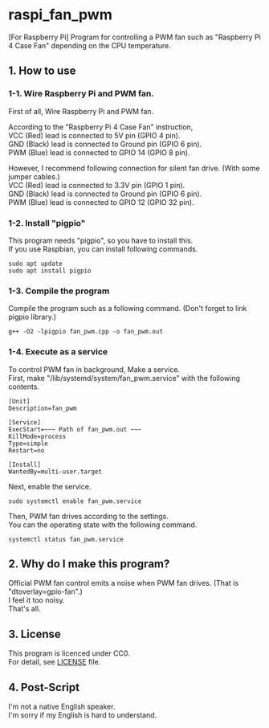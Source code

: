 # raspi_fan_pwm
[For Raspberry Pi] Program for controlling a PWM fan such as "Raspberry Pi 4 Case Fan" depending on the CPU temperature.

## 1. How to use
### 1-1. Wire Raspberry Pi and PWM fan.
First of all, Wire Raspberry Pi and PWM fan.  

According to the "Raspberry Pi 4 Case Fan" instruction,  
  VCC (Red) lead is connected to 5V pin (GPIO 4 pin).  
  GND (Black) lead is connected to Ground pin (GPIO 6 pin).  
  PWM (Blue) lead is connected to GPIO 14 (GPIO 8 pin).  
  
However, I recommend following connection for silent fan drive. (With some jumper cables.)  
  VCC (Red) lead is connected to 3.3V pin (GPIO 1 pin).  
  GND (Black) lead is connected to Ground pin (GPIO 6 pin).  
  PWM (Blue) lead is connected to GPIO 12 (GPIO 32 pin).  
  
### 1-2. Install "pigpio"
This program needs "pigpio", so you have to install this.  
If you use Raspbian, you can install following commands.  
```
sudo apt update
sudo apt install pigpio
```

### 1-3. Compile the program
Compile the program such as a following command. (Don't forget to link pigpio library.)
```
g++ -O2 -lpigpio fan_pwm.cpp -o fan_pwm.out
```

### 1-4. Execute as a service
To control PWM fan in background, Make a service.  
First, make "/lib/systemd/system/fan_pwm.service" with the following contents.
```
[Unit]
Description=fan_pwm

[Service]
ExecStart=~~~ Path of fan_pwm.out ~~~
KillMode=process
Type=simple
Restart=no

[Install]
WantedBy=multi-user.target
```

Next, enable the service.
```
sudo systemctl enable fan_pwm.service
```

Then, PWM fan drives according to the settings.  
You can the operating state with the following command.
```
systemctl status fan_pwm.service
```

## 2. Why do I make this program?
Official PWM fan control emits a noise when PWM fan drives. (That is "dtoverlay=gpio-fan".)  
I feel it too noisy.  
That's all.

## 3. License
This program is licenced under CC0.  
For detail, see [LICENSE](./LICENSE) file.

## 4. Post-Script
I'm not a native English speaker.  
I'm sorry if my English is hard to understand. 
